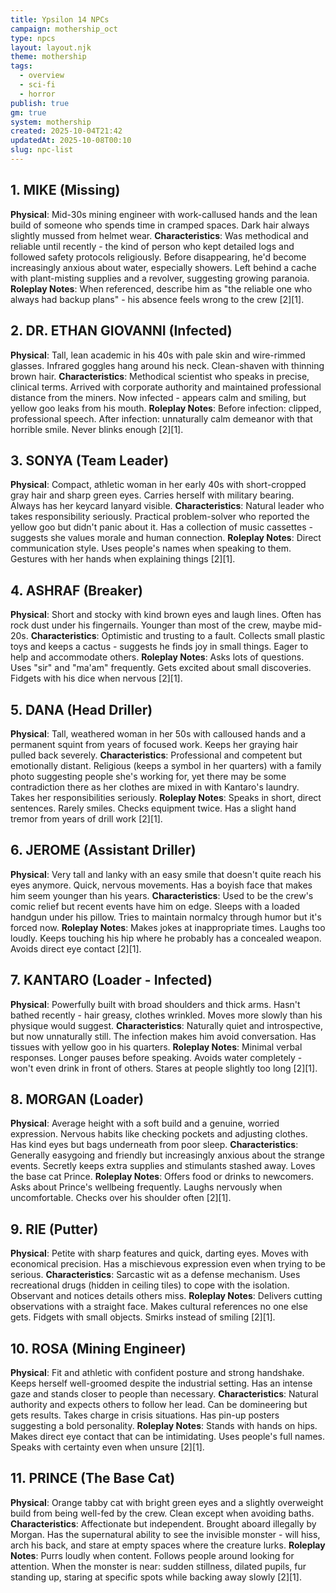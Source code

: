 ```yaml
---
title: Ypsilon 14 NPCs
campaign: mothership_oct
type: npcs
layout: layout.njk
theme: mothership
tags:
  - overview
  - sci-fi
  - horror
publish: true
gm: true
system: mothership
created: 2025-10-04T21:42
updatedAt: 2025-10-08T00:10
slug: npc-list
---
```

## **1. MIKE (Missing)**
**Physical**: Mid-30s mining engineer with work-callused hands and the lean build of someone who spends time in cramped spaces. Dark hair always slightly mussed from helmet wear.
**Characteristics**: Was methodical and reliable until recently - the kind of person who kept detailed logs and followed safety protocols religiously. Before disappearing, he'd become increasingly anxious about water, especially showers. Left behind a cache with plant-misting supplies and a revolver, suggesting growing paranoia.
**Roleplay Notes**: When referenced, describe him as "the reliable one who always had backup plans" - his absence feels wrong to the crew [2][1].

## **2. DR. ETHAN GIOVANNI (Infected)**
**Physical**: Tall, lean academic in his 40s with pale skin and wire-rimmed glasses. Infrared goggles hang around his neck. Clean-shaven with thinning brown hair.
**Characteristics**: Methodical scientist who speaks in precise, clinical terms. Arrived with corporate authority and maintained professional distance from the miners. Now infected - appears calm and smiling, but yellow goo leaks from his mouth.
**Roleplay Notes**: Before infection: clipped, professional speech. After infection: unnaturally calm demeanor with that horrible smile. Never blinks enough [2][1].

## **3. SONYA (Team Leader)**
**Physical**: Compact, athletic woman in her early 40s with short-cropped gray hair and sharp green eyes. Carries herself with military bearing. Always has her keycard lanyard visible.
**Characteristics**: Natural leader who takes responsibility seriously. Practical problem-solver who reported the yellow goo but didn't panic about it. Has a collection of music cassettes - suggests she values morale and human connection.
**Roleplay Notes**: Direct communication style. Uses people's names when speaking to them. Gestures with her hands when explaining things [2][1].

## **4. ASHRAF (Breaker)**
**Physical**: Short and stocky with kind brown eyes and laugh lines. Often has rock dust under his fingernails. Younger than most of the crew, maybe mid-20s.
**Characteristics**: Optimistic and trusting to a fault. Collects small plastic toys and keeps a cactus - suggests he finds joy in small things. Eager to help and accommodate others.
**Roleplay Notes**: Asks lots of questions. Uses "sir" and "ma'am" frequently. Gets excited about small discoveries. Fidgets with his dice when nervous [2][1].

## **5. DANA (Head Driller)**
**Physical**: Tall, weathered woman in her 50s with calloused hands and a permanent squint from years of focused work. Keeps her graying hair pulled back severely. 
**Characteristics**: Professional and competent but emotionally distant. Religious (keeps a symbol in her quarters) with a family photo suggesting people she's working for, yet there may be some contradiction there as her clothes are mixed in with Kantaro's laundry. Takes her responsibilities seriously.
**Roleplay Notes**: Speaks in short, direct sentences. Rarely smiles. Checks equipment twice. Has a slight hand tremor from years of drill work [2][1].

## **6. JEROME (Assistant Driller)**
**Physical**: Very tall and lanky with an easy smile that doesn't quite reach his eyes anymore. Quick, nervous movements. Has a boyish face that makes him seem younger than his years.
**Characteristics**: Used to be the crew's comic relief but recent events have him on edge. Sleeps with a loaded handgun under his pillow. Tries to maintain normalcy through humor but it's forced now.
**Roleplay Notes**: Makes jokes at inappropriate times. Laughs too loudly. Keeps touching his hip where he probably has a concealed weapon. Avoids direct eye contact [2][1].

## **7. KANTARO (Loader - Infected)**
**Physical**: Powerfully built with broad shoulders and thick arms. Hasn't bathed recently - hair greasy, clothes wrinkled. Moves more slowly than his physique would suggest.
**Characteristics**: Naturally quiet and introspective, but now unnaturally still. The infection makes him avoid conversation. Has tissues with yellow goo in his quarters.
**Roleplay Notes**: Minimal verbal responses. Longer pauses before speaking. Avoids water completely - won't even drink in front of others. Stares at people slightly too long [2][1].

## **8. MORGAN (Loader)**
**Physical**: Average height with a soft build and a genuine, worried expression. Nervous habits like checking pockets and adjusting clothes. Has kind eyes but bags underneath from poor sleep.
**Characteristics**: Generally easygoing and friendly but increasingly anxious about the strange events. Secretly keeps extra supplies and stimulants stashed away. Loves the base cat Prince.
**Roleplay Notes**: Offers food or drinks to newcomers. Asks about Prince's wellbeing frequently. Laughs nervously when uncomfortable. Checks over his shoulder often [2][1].

## **9. RIE (Putter)**
**Physical**: Petite with sharp features and quick, darting eyes. Moves with economical precision. Has a mischievous expression even when trying to be serious.
**Characteristics**: Sarcastic wit as a defense mechanism. Uses recreational drugs (hidden in ceiling tiles) to cope with the isolation. Observant and notices details others miss.
**Roleplay Notes**: Delivers cutting observations with a straight face. Makes cultural references no one else gets. Fidgets with small objects. Smirks instead of smiling [2][1].

## **10. ROSA (Mining Engineer)**
**Physical**: Fit and athletic with confident posture and strong handshake. Keeps herself well-groomed despite the industrial setting. Has an intense gaze and stands closer to people than necessary.
**Characteristics**: Natural authority and expects others to follow her lead. Can be domineering but gets results. Takes charge in crisis situations. Has pin-up posters suggesting a bold personality.
**Roleplay Notes**: Stands with hands on hips. Makes direct eye contact that can be intimidating. Uses people's full names. Speaks with certainty even when unsure [2][1].

## **11. PRINCE (The Base Cat)**
**Physical**: Orange tabby cat with bright green eyes and a slightly overweight build from being well-fed by the crew. Clean except when avoiding baths.
**Characteristics**: Affectionate but independent. Brought aboard illegally by Morgan. Has the supernatural ability to see the invisible monster - will hiss, arch his back, and stare at empty spaces where the creature lurks.
**Roleplay Notes**: Purrs loudly when content. Follows people around looking for attention. When the monster is near: sudden stillness, dilated pupils, fur standing up, staring at specific spots while backing away slowly [2][1].
